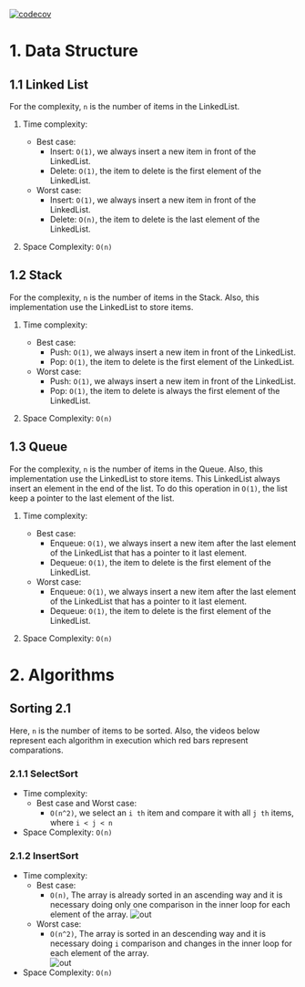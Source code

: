 [![codecov](https://codecov.io/gh/joaojunior/data_structures_and_algorithms/branch/main/graph/badge.svg?token=8G2K2F71JB)](https://codecov.io/gh/joaojunior/data_structures_and_algorithms)

# 1. Data Structure
## 1.1 Linked List

For the complexity, `n` is the number of items in the LinkedList.
1. Time complexity:
    - Best case:
        - Insert: `O(1)`, we always insert a new item in front of the LinkedList.
        - Delete: `O(1)`, the item to delete is the first element of the LinkedList.
    - Worst case:
        - Insert: `O(1)`, we always insert a new item in front of the LinkedList.
        - Delete: `O(n)`, the item to delete is the last element of the LinkedList.

2. Space Complexity: `O(n)`

## 1.2 Stack

For the complexity, `n` is the number of items in the Stack. Also, this implementation use the LinkedList to store items.
1. Time complexity:
    - Best case:
        - Push: `O(1)`, we always insert a new item in front of the LinkedList.
        - Pop: `O(1)`, the item to delete is the first element of the LinkedList.
    - Worst case:
        - Push: `O(1)`, we always insert a new item in front of the LinkedList.
        - Pop: `O(1)`, the item to delete is always the first element of the LinkedList.

2. Space Complexity: `O(n)`

## 1.3 Queue

For the complexity, `n` is the number of items in the Queue. Also, this implementation use the LinkedList to store items. This LinkedList always insert an element in the end of the list. To do this operation in `O(1)`, the list keep a pointer to the last element of the list.
1. Time complexity:
    - Best case:
        - Enqueue: `O(1)`, we always insert a new item after the last element of the LinkedList that has a pointer to it last element.
        - Dequeue: `O(1)`, the item to delete is the first element of the LinkedList.
    - Worst case:
        - Enqueue: `O(1)`, we always insert a new item after the last element of the LinkedList that has a pointer to it last element.
        - Dequeue: `O(1)`, the item to delete is the first element of the LinkedList.

2. Space Complexity: `O(n)`


# 2. Algorithms
## Sorting 2.1
Here, `n` is the number of items to be sorted. Also, the videos below represent each algorithm in execution which red bars represent comparations.

### 2.1.1 SelectSort
- Time complexity:
    - Best case and Worst case:
        - `O(n^2)`, we select an `i th` item and compare it with all `j th` items, where `i < j < n`
- Space Complexity: `O(n)`

### 2.1.2 InsertSort
- Time complexity:
    - Best case:
        - `O(n)`, The array is already sorted in an ascending way and it is necessary doing only one comparison in the inner loop for each element of the array.
        ![out](https://user-images.githubusercontent.com/1184288/111558349-fb728d80-8764-11eb-94a8-7debe0d7f1f9.gif)
    - Worst case:
        - `O(n^2)`, The array is sorted in an descending way and it is necessary doing `i` comparison and changes in the inner loop for each element of the array.  
        ![out](https://user-images.githubusercontent.com/1184288/111557948-1e507200-8764-11eb-8118-073276d541aa.gif)
- Space Complexity: `O(n)`




